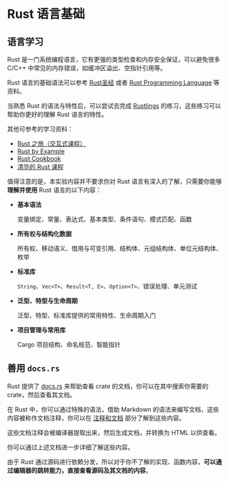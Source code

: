 # Rust 语言基础

## 语言学习

Rust 是一门系统编程语言，它有更强的类型检查和内存安全保证，可以避免很多 C/C++ 中常见的内存错误，如缓冲区溢出、空指针引用等。

Rust 语言的基础语法可以参考 [Rust圣经](https://course.rs/) 或者 [Rust Programming Language](https://doc.rust-lang.org/book/) 等资料。

当熟悉 Rust 的语法与特性后，可以尝试去完成 [Rustlings](https://github.com/rust-lang/rustlings) 的练习，这些练习可以帮助你更好的理解 Rust 语言的特性。

其他可参考的学习资料：

-   [Rust 之旅（交互式课程）](https://tourofrust.com/00_zh-cn.html)
-   [Rust by Example](https://doc.rust-lang.org/rust-by-example/)
-   [Rust Cookbook](https://rust-lang-nursery.github.io/rust-cookbook/)
-   [清华的 Rust 课程](https://lab.cs.tsinghua.edu.cn/rust/)

值得注意的是，本实验内容并不要求你对 Rust 语言有深入的了解，只需要你能够 **理解并使用** Rust 语言的以下内容：

-   **基本语法**

    变量绑定、常量、表达式、基本类型、条件语句、模式匹配、函数

-   **所有权与结构化数据**

    所有权、移动语义、借用与可变引用、结构体、元组结构体、单位元结构体、枚举

-   **标准库**

    `String`、`Vec<T>`、`Result<T, E>`、`Option<T>`、错误处理、单元测试

-   **泛型、特型与生命周期**

    泛型、特型、标准库提供的常用特性、生命周期入门

-   **项目管理与常用库**

    Cargo 项目结构、命名规范、智能指针

## 善用 `docs.rs`

Rust 提供了 [docs.rs](https://docs.rs/) 来帮助查看 crate 的文档，你可以在其中搜索你需要的 crate，然后查看其文档。

在 Rust 中，你可以通过特殊的语法，借助 Markdown 的语法来编写文档，这些内容被称作文档注释，你可以在 [注释和文档](https://course.rs/basic/comment.html) 部分了解到这些内容。

这些文档注释会被编译器提取出来，然后生成文档，并转换为 HTML 以供查看。

你可以通过上述文档进一步详细了解这些内容。

由于 Rust 通过源码进行依赖分发，所以对于你不了解的实现、函数内容，**可以通过编辑器的跳转能力，直接查看源码及其文档的内容**。
